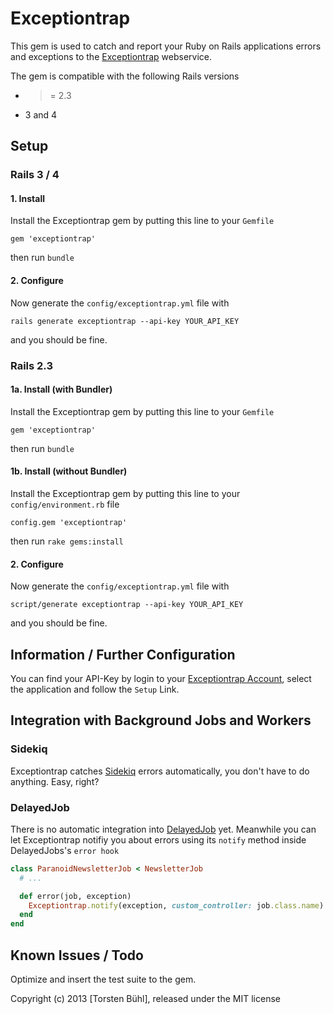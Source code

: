 # Exceptiontrap

This gem is used to catch and report your Ruby on Rails applications errors and exceptions to the [Exceptiontrap](https://exceptiontrap.com) webservice.

The gem is compatible with the following Rails versions

- >= 2.3
- 3 and 4

## Setup

### Rails 3 / 4

#### 1. Install

Install the Exceptiontrap gem by putting this line to your `Gemfile`

    gem 'exceptiontrap'

then run `bundle`

#### 2. Configure

Now generate the `config/exceptiontrap.yml` file with

    rails generate exceptiontrap --api-key YOUR_API_KEY

and you should be fine.

### Rails 2.3

#### 1a. Install (with Bundler)

Install the Exceptiontrap gem by putting this line to your `Gemfile`

    gem 'exceptiontrap'

then run `bundle`

#### 1b. Install (without Bundler)

Install the Exceptiontrap gem by putting this line to your `config/environment.rb` file

    config.gem 'exceptiontrap'

then run `rake gems:install`

#### 2. Configure

Now generate the `config/exceptiontrap.yml` file with

    script/generate exceptiontrap --api-key YOUR_API_KEY

and you should be fine.

## Information / Further Configuration

You can find your API-Key by login to your [Exceptiontrap Account](https://exceptiontrap.com/login), select the application and follow the `Setup` Link.

## Integration with Background Jobs and Workers

### Sidekiq

Exceptiontrap catches [Sidekiq](http://sidekiq.org) errors automatically, you don't have to do anything. Easy, right?

### DelayedJob

There is no automatic integration into [DelayedJob](https://github.com/collectiveidea/delayed_job) yet. Meanwhile you can let Exceptiontrap notifiy you about errors using its `notify` method inside DelayedJobs's `error hook`

```ruby
class ParanoidNewsletterJob < NewsletterJob
  # ...

  def error(job, exception)
    Exceptiontrap.notify(exception, custom_controller: job.class.name)
  end
end
```

## Known Issues / Todo

Optimize and insert the test suite to the gem.


Copyright (c) 2013 [Torsten Bühl], released under the MIT license
